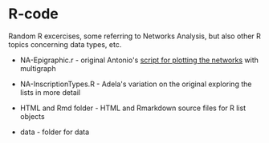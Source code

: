 # R-code
Random R excercises, some referring to Networks Analysis, but also other R topics concerning data types, etc.

* NA-Epigraphic.r - original Antonio's [script for plotting the networks](https://mplex.github.io/cedhar/EpigraphicNetwork.html) with multigraph

* NA-InscriptionTypes.R - Adela's variation on the original exploring the lists in more detail

* HTML and Rmd folder - HTML and Rmarkdown source files for R list objects

* data - folder for data

